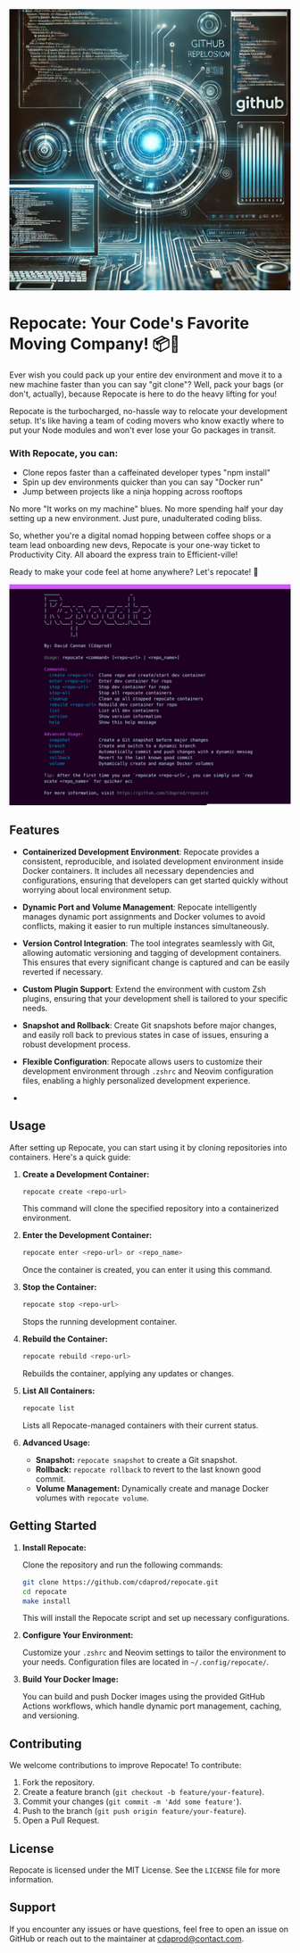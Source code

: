 <div align="center">
  <img src="public/photo.webp" alt="Repocate Image">
</div>

# Repocate: Your Code's Favorite Moving Company! 📦🚚

Ever wish you could pack up your entire dev environment and move it to a new machine faster than you can say "git clone"? Well, pack your bags (or don't, actually), because Repocate is here to do the heavy lifting for you!

Repocate is the turbocharged, no-hassle way to relocate your development setup. It's like having a team of coding movers who know exactly where to put your Node modules and won't ever lose your Go packages in transit.

### With Repocate, you can:

- Clone repos faster than a caffeinated developer types "npm install"
- Spin up dev environments quicker than you can say "Docker run"
- Jump between projects like a ninja hopping across rooftops

No more "It works on my machine" blues. No more spending half your day setting up a new environment. Just pure, unadulterated coding bliss.

So, whether you're a digital nomad hopping between coffee shops or a team lead onboarding new devs, Repocate is your one-way ticket to Productivity City. All aboard the express train to Efficient-ville!

Ready to make your code feel at home anywhere? Let's repocate! 🚀

<div align="center">
  <img src="public/repocate.jpeg" alt="Repocate Image">
</div>

## Features

- **Containerized Development Environment**: Repocate provides a consistent, reproducible, and isolated development environment inside Docker containers. It includes all necessary dependencies and configurations, ensuring that developers can get started quickly without worrying about local environment setup.

- **Dynamic Port and Volume Management**: Repocate intelligently manages dynamic port assignments and Docker volumes to avoid conflicts, making it easier to run multiple instances simultaneously.

- **Version Control Integration**: The tool integrates seamlessly with Git, allowing automatic versioning and tagging of development containers. This ensures that every significant change is captured and can be easily reverted if necessary.

- **Custom Plugin Support**: Extend the environment with custom Zsh plugins, ensuring that your development shell is tailored to your specific needs.

- **Snapshot and Rollback**: Create Git snapshots before major changes, and easily roll back to previous states in case of issues, ensuring a robust development process.

- **Flexible Configuration**: Repocate allows users to customize their development environment through `.zshrc` and Neovim configuration files, enabling a highly personalized development experience.
- 

## Usage

After setting up Repocate, you can start using it by cloning repositories into containers. Here's a quick guide:

1. **Create a Development Container:**

   ```sh
   repocate create <repo-url>
   ```

   This command will clone the specified repository into a containerized environment.

2. **Enter the Development Container:**

   ```sh
   repocate enter <repo-url> or <repo_name>
   ```

   Once the container is created, you can enter it using this command.

3. **Stop the Container:**

   ```sh
   repocate stop <repo-url>
   ```

   Stops the running development container.

4. **Rebuild the Container:**

   ```sh
   repocate rebuild <repo-url>
   ```

   Rebuilds the container, applying any updates or changes.

5. **List All Containers:**

   ```sh
   repocate list
   ```

   Lists all Repocate-managed containers with their current status.

6. **Advanced Usage:**

   - **Snapshot:** `repocate snapshot` to create a Git snapshot.
   - **Rollback:** `repocate rollback` to revert to the last known good commit.
   - **Volume Management:** Dynamically create and manage Docker volumes with `repocate volume`.

## Getting Started

1. **Install Repocate:**

   Clone the repository and run the following commands:

   ```sh
   git clone https://github.com/cdaprod/repocate.git
   cd repocate
   make install
   ```

   This will install the Repocate script and set up necessary configurations.

2. **Configure Your Environment:**

   Customize your `.zshrc` and Neovim settings to tailor the environment to your needs. Configuration files are located in `~/.config/repocate/`.

3. **Build Your Docker Image:**

   You can build and push Docker images using the provided GitHub Actions workflows, which handle dynamic port management, caching, and versioning.

## Contributing

We welcome contributions to improve Repocate! To contribute:

1. Fork the repository.
2. Create a feature branch (`git checkout -b feature/your-feature`).
3. Commit your changes (`git commit -m 'Add some feature'`).
4. Push to the branch (`git push origin feature/your-feature`).
5. Open a Pull Request.

## License

Repocate is licensed under the MIT License. See the `LICENSE` file for more information.

## Support

If you encounter any issues or have questions, feel free to open an issue on GitHub or reach out to the maintainer at cdaprod@contact.com.

